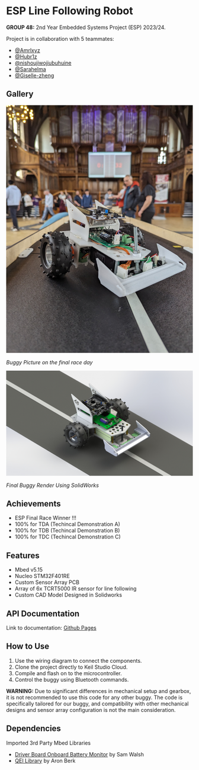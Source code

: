 # ESP Line Following Robot

**GROUP 48:** 2nd Year Embedded Systems Project (ESP) 2023/24.

Project is in collaboration with 5 teammates: 
- [@Amrlxyz](https://github.com/Amrlxyz)
- [@Hubr1z](https://github.com/Hubr1z)
- [@nishoujiwojiubuhuine](https://github.com/nishoujiwojiubuhuine)
- [@Sarahelma](https://github.com/Sarahelma)
- [@Giselle-zheng](https://github.com/Giselle-zheng)

## Gallery

![Buggy Render](https://github.com/Amrlxyz/esp-lfr-buggy/blob/master/misc/Race%20Day%20Picture.jpg?raw=true)

*Buggy Picture on the final race day*

![Buggy Render](https://github.com/Amrlxyz/esp-lfr-buggy/blob/master/misc/Render%20Final.JPG?raw=true)

*Final Buggy Render Using SolidWorks*

## Achievements

- ESP Final Race Winner !!!
- 100% for TDA (Techincal Demonstration A)
- 100% for TDB (Techincal Demonstration B)
- 100% for TDC (Techincal Demonstration C)

## Features

- Mbed v5.15
- Nucleo STM32F401RE 
- Custom Sensor Array PCB
- Array of 6x TCRT5000 IR sensor for line following
- Custom CAD Model Designed in Solidworks

## API Documentation

Link to documentation: [Github Pages](https://amrlxyz.github.io/esp-lfr-buggy/)

## How to Use

1. Use the wiring diagram to connect the components.
2. Clone the project directly to Keil Studio Cloud.
3. Compile and flash on to the microcontroller.
4. Control the buggy using Bluetooth commands.

**WARNING:** Due to significant differences in mechanical setup and gearbox, it is not recommended to use this code for any other buggy. The code is specifically tailored for our buggy, and compatibility with other mechanical designs and sensor array configuration is not the main consideration.

## Dependencies

Imported 3rd Party Mbed Libraries

- [Driver Board Onboard Battery Monitor](https://os.mbed.com/users/EmbeddedSam/code/Nucleo_F401RE_DS271_Battery_Monitor/) by Sam Walsh
- [QEI Library](https://os.mbed.com/cookbook/QEI) by Aron Berk